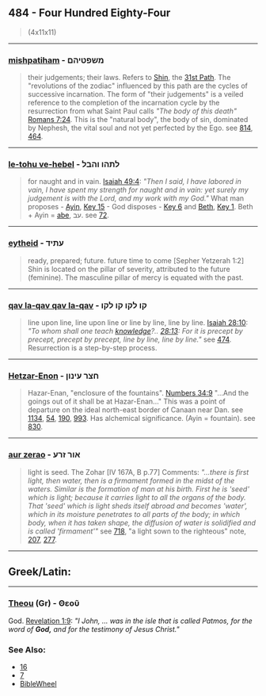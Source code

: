 ## 484 - Four Hundred Eighty-Four
> (4x11x11)

---

### [mishpatiham](/keys/MShPTIHM) - משפטיהם
> their judgements; their laws. Refers to [Shin](/keys/Sh), the [31st Path](31). The "revolutions of the zodiac" influenced by this path are the cycles of successive incarnation. The form of "their judgements" is a veiled reference to the completion of the incarnation cycle by the resurrection from what Saint Paul calls *"The body of this death"* [Romans 7:24](http://biblehub.com/romans/7-24.htm). This is the "natural body", the body of sin, dominated by Nephesh, the vital soul and not yet perfected by the Ego. see [814](814), [464](464).

---

### [le-tohu ve-hebel](/keys/LThHV.VHBL) - לתהו והבל
> for naught and in vain. [Isaiah 49:4](http://biblehub.com/isaiah/49-4.htm): *"Then I said, I have labored in vain, I have spent my strength for naught and in vain: yet surely my judgement is with the Lord, and my work with my God."* What man proposes - [Ayin](/keys/O), [Key 15](15) - God disposes  - [Key 6](6) and [Beth](/keys/B), [Key 1](1). Beth + Ayin = [abe](/keys/OB), עב. see [72](72).

---

### [eytheid](/keys/OThID) - עתיד
> ready, prepared; future. future time to come [Sepher Yetzerah 1:2] Shin is located on the pillar of severity, attributed to the future (feminine). The masculine pillar of mercy is equated with the past.

---

### [qav la-qav qav la-qav](/keys/QV.LQV.QV.LQV) - קו לקו קו לקו
> line upon line, line upon line or line by line, line by line. [Isaiah 28:10](http://biblehub.com/isaiah/28-10.htm): *"To whom shall one teach [knowledge](/keys/DOTh)?.. [28:13](http://biblehub.com/isaiah/28-13.htm): For it is precept by precept, precept by precept, line by line, line by line."* see [474](474). Resurrection is a step-by-step process.

---

### [Hetzar-Enon](/keys/ChTzR-OINVN) - חצר עינון
> Hazar-Enan, "enclosure of the fountains". [Numbers 34:9](http://biblehub.com/numbers/34-9.htm) "...And the goings out of it shall be at Hazar-Enan..." This was a point of departure on the ideal north-east border of Canaan near Dan. see [1134](1134), [54](54), [190](190), [993](993). Has alchemical significance. (Ayin = fountain). see [830](830).

---

### [aur zerao](/keys/AVR.ZRO) - אור זרע
> light is seed. The Zohar [IV 167A, B p.77] Comments: *"...there is first light, then water, then is a firmament formed in the midst of the waters. Similar is the formation of man at his birth. First he is 'seed' which is light; because it carries light to all the organs of the body. That 'seed' which is light sheds itself abroad and becomes 'water', which in its moisture penetrates to all parts of the body; in which body, when it has taken shape, the diffusion of water is solidified and is called 'firmament'"* see [718](718), "a light sown to the righteous" note, [207](207), [277](277).

---

## Greek/Latin:

---

### [Theou](/greek?word=theou) (Gr) - Θεοῦ
God. [Revelation 1:9](http://biblehub.com/revelation/1-9.htm): *"I John, ... was in the isle that is called Patmos, for the word of **God,** and for the testimony of Jesus Christ."*

### See Also:

- [16](16)
- [7](7)
- [BibleWheel](https://www.biblewheel.com//GR/GR_Database.php?Gem_Number=484)
